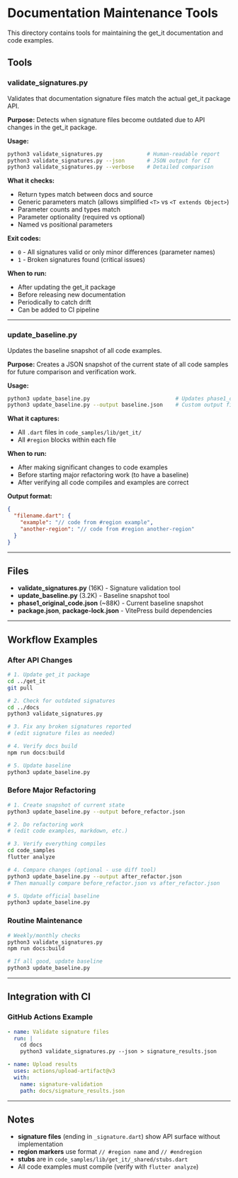 # Documentation Maintenance Tools

This directory contains tools for maintaining the get_it documentation and code examples.

## Tools

### validate_signatures.py

Validates that documentation signature files match the actual get_it package API.

**Purpose:** Detects when signature files become outdated due to API changes in the get_it package.

**Usage:**
```bash
python3 validate_signatures.py              # Human-readable report
python3 validate_signatures.py --json       # JSON output for CI
python3 validate_signatures.py --verbose    # Detailed comparison
```

**What it checks:**
- Return types match between docs and source
- Generic parameters match (allows simplified `<T>` vs `<T extends Object>`)
- Parameter counts and types match
- Parameter optionality (required vs optional)
- Named vs positional parameters

**Exit codes:**
- `0` - All signatures valid or only minor differences (parameter names)
- `1` - Broken signatures found (critical issues)

**When to run:**
- After updating the get_it package
- Before releasing new documentation
- Periodically to catch drift
- Can be added to CI pipeline

---

### update_baseline.py

Updates the baseline snapshot of all code examples.

**Purpose:** Creates a JSON snapshot of the current state of all code samples for future comparison and verification work.

**Usage:**
```bash
python3 update_baseline.py                           # Updates phase1_original_code.json
python3 update_baseline.py --output baseline.json    # Custom output file
```

**What it captures:**
- All `.dart` files in `code_samples/lib/get_it/`
- All `#region` blocks within each file

**When to run:**
- After making significant changes to code examples
- Before starting major refactoring work (to have a baseline)
- After verifying all code compiles and examples are correct

**Output format:**
```json
{
  "filename.dart": {
    "example": "// code from #region example",
    "another-region": "// code from #region another-region"
  }
}
```

---

## Files

- **validate_signatures.py** (16K) - Signature validation tool
- **update_baseline.py** (3.2K) - Baseline snapshot tool
- **phase1_original_code.json** (~88K) - Current baseline snapshot
- **package.json**, **package-lock.json** - VitePress build dependencies

---

## Workflow Examples

### After API Changes

```bash
# 1. Update get_it package
cd ../get_it
git pull

# 2. Check for outdated signatures
cd ../docs
python3 validate_signatures.py

# 3. Fix any broken signatures reported
# (edit signature files as needed)

# 4. Verify docs build
npm run docs:build

# 5. Update baseline
python3 update_baseline.py
```

### Before Major Refactoring

```bash
# 1. Create snapshot of current state
python3 update_baseline.py --output before_refactor.json

# 2. Do refactoring work
# (edit code examples, markdown, etc.)

# 3. Verify everything compiles
cd code_samples
flutter analyze

# 4. Compare changes (optional - use diff tool)
python3 update_baseline.py --output after_refactor.json
# Then manually compare before_refactor.json vs after_refactor.json

# 5. Update official baseline
python3 update_baseline.py
```

### Routine Maintenance

```bash
# Weekly/monthly checks
python3 validate_signatures.py
npm run docs:build

# If all good, update baseline
python3 update_baseline.py
```

---

## Integration with CI

### GitHub Actions Example

```yaml
- name: Validate signature files
  run: |
    cd docs
    python3 validate_signatures.py --json > signature_results.json

- name: Upload results
  uses: actions/upload-artifact@v3
  with:
    name: signature-validation
    path: docs/signature_results.json
```

---

## Notes

- **signature files** (ending in `_signature.dart`) show API surface without implementation
- **region markers** use format `// #region name` and `// #endregion`
- **stubs** are in `code_samples/lib/get_it/_shared/stubs.dart`
- All code examples must compile (verify with `flutter analyze`)
